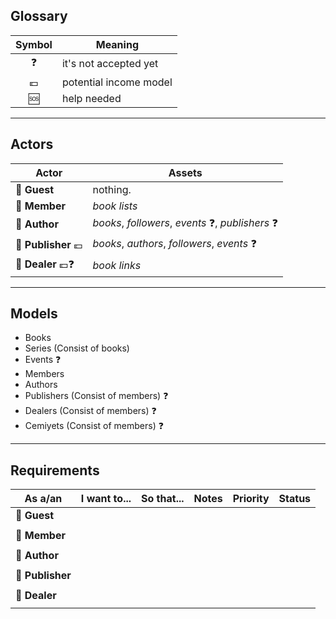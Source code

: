 ## Glossary

| Symbol | Meaning |
|:-:|--|
| ❓ | it's not accepted yet |
| 💶 | potential income model |
| 🆘 | help needed |

---

## Actors

| Actor | Assets |
|--|--|
| 👻 **Guest** | nothing. |
| 👤 **Member** | *book lists* |
| 👤 **Author** | *books*, *followers*, *events* ❓, *publishers* ❓ |
| 👥 **Publisher** 💶 | *books*, *authors*, *followers*, *events* ❓ |
| 👥 **Dealer** 💶❓ | *book links* |

---

## Models

- Books
- Series (Consist of books)
- Events ❓
- Members
- Authors
- Publishers (Consist of members) ❓
- Dealers (Consist of members) ❓
- Cemiyets (Consist of members) ❓

---

## Requirements

| As a/an | I want to... | So that... | Notes | Priority | Status |
|--|--|--|--|--|--|
| 👻 **Guest** |   |   |   |   |   |
|   |   |   |   |   |   |
| 👤 **Member** |   |   |   |   |   |
|   |   |   |   |   |   |
| 👤 **Author** |   |   |   |   |   |
|   |   |   |   |   |   |
| 👥 **Publisher** |   |   |   |   |   |
|   |   |   |   |   |   |
| 👥 **Dealer** |   |   |   |   |   |
|   |   |   |   |   |   |
